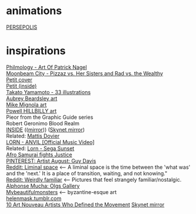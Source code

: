 # animations
[PERSEPOLIS](https://vimeopro.com/urbanschool/english-1b/video/97764879)  

# inspirations
[Philmology - Art Of Patrick Nagel](https://www.youtube.com/watch?v=vguV3XjfgQ0)  
[Moonbeam City - Pizzaz vs. Her Sisters and Rad vs. the Wealthy](https://www.youtube.com/watch?v=FVA-VNVuv-Q)   
[Petit cover](https://www.planetebd.com/dynamicImages/album/cover/large/24/68/album-cover-large-24689.jpg)  
[Petit (inside)](https://www.planetebd.com/dynamicImages/album/page/large/24/68/album-page-large-24689.jpg)  
[Takato Yamamoto - 33 illustrations](https://www.wikiart.org/en/takato-yamamoto/all-works#!#filterName:all-paintings-chronologically,resultType:masonry)  
[Aubrey Beardsley art](https://duckduckgo.com/?q=aubrey+beardsley+art&iar=images&iax=images&ia=images)  
[Mike Mignola art](https://duckduckgo.com/?q=mike+mignola+art&iax=images&ia=images&iai=https%3A%2F%2Fdlp2gfjvaz867.cloudfront.net%2Fproduct_photos%2F23896827%2FMignolaEmulation_B_original.jpg)  
[Powell HILLBILLY art](https://duckduckgo.com/?q=powell+hillbilly&iar=images&iax=images&ia=images)  
Pieor from the Graphic Guide series  
Robert Geronimo Blood Realm  
[INSIDE](https://vimeo.com/172933813)  (([mirror](https://www.youtube.com/watch?v=kqltsKP3M2I)))  ([Skynet mirror](https://siasky.net/AACwbd-jsY1KzGjEA6dBH-50rSKqNpZCgGQyjA8-ntbWtA))  
Related: [Mattis Dovier](https://vimeo.com/mattisdovier)  
[LORN - ANVIL [Official Music Video]](https://www.youtube.com/watch?v=CqaAs_3azSs)  
Related: [Lorn - Sega Sunset](https://www.youtube.com/watch?v=mauV2NdCs60)  
[Afro Samurai fights Justice](https://www.youtube.com/watch?v=iWHAko58EO8)  
[PINTEREST: Artist August: Guy Davis](https://www.pinterest.com/pin/49187820909643080/)  
[Reddit: Liminal space](https://www.reddit.com/r/LiminalSpace/)  <-- A liminal space is the time between the 'what was' and the 'next.' It is a place of transition, waiting, and not knowing."  
[Reddit: Weirdly familiar](https://www.reddit.com/r/Weirdlyfamiliar/)  <-- Pictures that feel strangely familiar/nostalgic.
[Alphonse Mucha: Olgs Gallery](https://www.freeart.com/gallery/m/mucha/mucha.html)  
[Mybeautifulmonsters](https://www.mybeautifulmonsters.com/)  <-- byzantine-esque art   
[helenmask.tumblr.com](https://helenmask.tumblr.com/archive)  
[10 Art Nouveau Artists Who Defined the Movement](https://www.invaluable.com/blog/art-nouveau-artists/)  [Skynet mirror](https://siasky.net/EAAmbqSH51TykotbLExqdutsPWmQarJzcVSWVRZmQC9hwQ/?)  